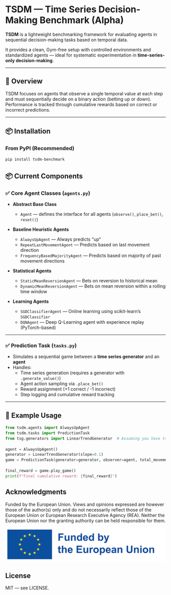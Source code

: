 # TSDM — Time Series Decision-Making Benchmark (Alpha)

**TSDM** is a lightweight benchmarking framework for evaluating agents in sequential decision-making tasks based on temporal data.

It provides a clean, Gym-free setup with controlled environments and standardized agents — ideal for systematic experimentation in **time-series-only decision-making**.

---

## 📝 Overview

TSDM focuses on agents that observe a single temporal value at each step and must sequentially decide on a binary action (betting up or down).  
Performance is tracked through cumulative rewards based on correct or incorrect predictions.

---

## 📦 Installation

### From PyPI (Recommended)

```bash
pip install tsdm-benchmark
```

## 📦 Current Components

### ✅ Core Agent Classes (`agents.py`)

- **Abstract Base Class**
  - `Agent` — defines the interface for all agents (`observe()`, `place_bet()`, `reset()`)

- **Baseline Heuristic Agents**
  - `AlwaysUpAgent` — Always predicts "up"
  - `RepeatLastMovementAgent` — Predicts based on last movement direction
  - `FrequencyBasedMajorityAgent` — Predicts based on majority of past movement directions

- **Statistical Agents**
  - `StaticMeanReversionAgent` — Bets on reversion to historical mean
  - `DynamicMeanReversionAgent` — Bets on mean reversion within a rolling time window

- **Learning Agents**
  - `SGDClassifierAgent` — Online learning using scikit-learn’s `SGDClassifier`
  - `DQNAgent` — Deep Q-Learning agent with experience replay (PyTorch-based)

---

### ✅ Prediction Task (`tasks.py`)

- Simulates a sequential game between a **time series generator** and an **agent**
- Handles:
  - Time series generation (requires a generator with `.generate_value()`)
  - Agent action sampling via `.place_bet()`
  - Reward assignment (+1 correct / -1 incorrect)
  - Step logging and cumulative reward tracking

---

## 🎲 Example Usage

```python
from tsdm.agents import AlwaysUpAgent
from tsdm.tasks import PredictionTask
from tsg.generators import LinearTrendGenerator  # Assuming you have tsg-lib

agent = AlwaysUpAgent()
generator = LinearTrendGenerator(slope=0.1)
game = PredictionTask(generator=generator, observer=agent, total_movements=1000)

final_reward = game.play_game()
print(f"Final cumulative reward: {final_reward}")
```


## Acknowledgments

Funded by the European Union. Views and opinions expressed are however those of the author(s) only and do not necessarily reflect those of the European Union or European Research Executive Agency (REA). Neither the European Union nor the granting authority can be held responsible for them.

![EU Logo](images/eu_funded_logo.jpg)

## License

MIT — see LICENSE.